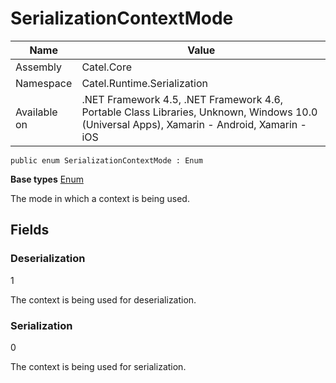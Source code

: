 

# SerializationContextMode

Name|Value
---|---
Assembly|Catel.Core
Namespace|Catel.Runtime.Serialization
Available on|.NET Framework 4.5, .NET Framework 4.6, Portable Class Libraries, Unknown, Windows 10.0 (Universal Apps), Xamarin - Android, Xamarin - iOS

```
public enum SerializationContextMode : Enum
```

**Base types**
[Enum]()


The mode in which a context is being used.



## Fields

### Deserialization
1

The context is being used for deserialization.



### Serialization
0

The context is being used for serialization.



